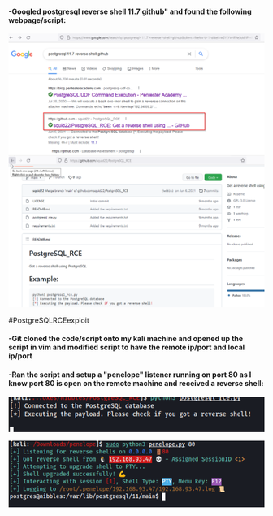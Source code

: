 #### -Googled postgresql reverse shell 11.7 github" and found the following webpage/script:
![](../Pasted%20Images/Pasted%20image%2020220530130802.png)
![](../Pasted%20Images/Pasted%20image%2020220530130828.png)

#PostgreSQLRCEexploit

#### -Git cloned the code/script onto my kali machine and opened up the script in vim and modified script to have the remote ip/port and local ip/port

#### -Ran the script and setup a "penelope" listener running on port 80 as I know port 80 is open on the remote machine and received a reverse shell:

![](../Pasted%20Images/Pasted%20image%2020220530130951.png)

![](../Pasted%20Images/Pasted%20image%2020220530131004.png)

